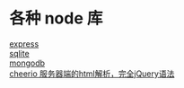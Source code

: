 # 各种 node 库

[express ](http://expressjs.com/)  
[sqlite](https://github.com/mapbox/node-sqlite3#installing)  
[mongodb](http://mongodb.github.io/node-mongodb-native/2.0/)  
[cheerio 服务器端的html解析，完全jQuery语法](https://github.com/cheeriojs/cheerio)  
